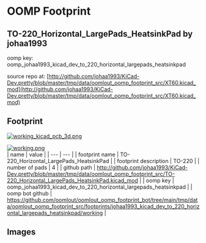 # OOMP Footprint  
## TO-220_Horizontal_LargePads_HeatsinkPad  by johaa1993  
  
oomp key: oomp_johaa1993_kicad_dev_to_220_horizontal_largepads_heatsinkpad  
  
source repo at: [http://github.com/johaa1993/KiCad-Dev.pretty/blob/master/tmp/data/oomlout_oomp_footprint_src/XT60.kicad_mod](http://github.com/johaa1993/KiCad-Dev.pretty/blob/master/tmp/data/oomlout_oomp_footprint_src/XT60.kicad_mod)  
## Footprint  
  
[![working_kicad_pcb_3d.png](working_kicad_pcb_3d_600.png)](working_kicad_pcb_3d.png)  
  
[![working.png](working_600.png)](working.png)  
| name | value | 
| --- | --- | 
| footprint name | TO-220_Horizontal_LargePads_HeatsinkPad | 
| footprint description | TO-220 | 
| number of pads | 4 | 
| github path | http://github.com/johaa1993/KiCad-Dev.pretty/blob/master/tmp/data/oomlout_oomp_footprint_src/TO-220_Horizontal_LargePads_HeatsinkPad.kicad_mod | 
| oomp key | oomp_johaa1993_kicad_dev_to_220_horizontal_largepads_heatsinkpad | 
| oomp bot github | https://github.com/oomlout/oomlout_oomp_footprint_bot/tree/main/tmp/data/oomlout_oomp_footprint_src/footprints/johaa1993_kicad_dev_to_220_horizontal_largepads_heatsinkpad/working | 
## Images  
